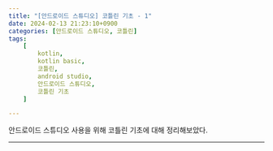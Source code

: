 ```yaml
---
title: "[안드로이드 스튜디오] 코틀린 기초 - 1"
date: 2024-02-13 21:23:10+0900
categories: [안드로이드 스튜디오, 코틀린]
tags:
    [
        kotlin,
        kotlin basic,
        코틀린,
        android studio,
        안드로이드 스튜디오,
        코틀린 기초
    ]

---
```



안드로이드 스튜디오 사용을 위해 코틀린 기초에 대해 정리해보았다.




---
